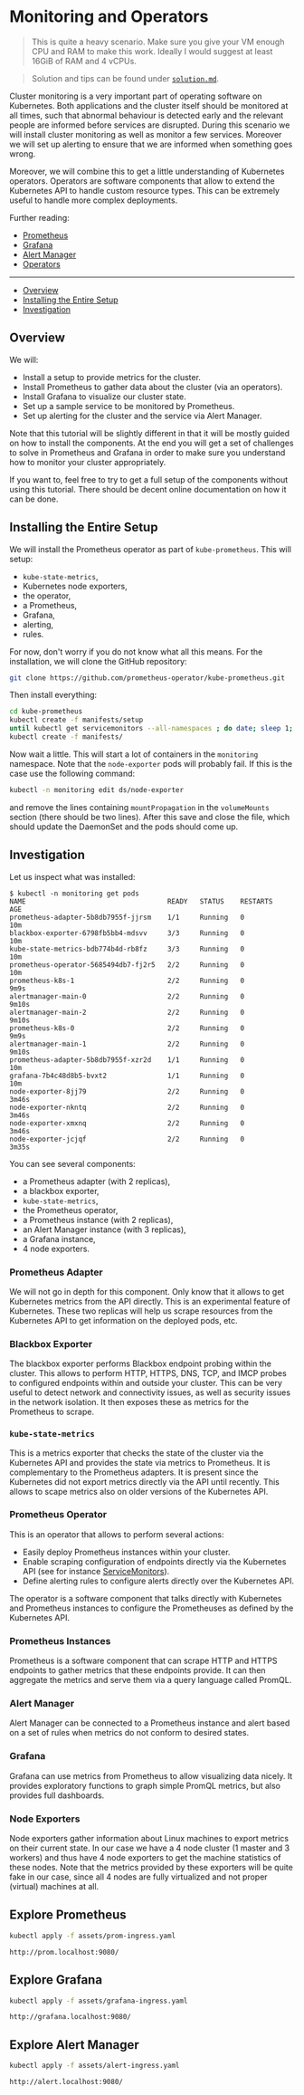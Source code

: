 # Monitoring and Operators

> This is quite a heavy scenario. Make sure you give your VM enough CPU and RAM to make this work.
> Ideally I would suggest at least 16GiB of RAM and 4 vCPUs.

> Solution and tips can be found under [`solution.md`][solution].

[solution]: ./solution.md

Cluster monitoring is a very important part of operating software on Kubernetes. Both applications
and the cluster itself should be monitored at all times, such that abnormal behaviour is detected
early and the relevant people are informed before services are disrupted. During this scenario we
will install cluster monitoring as well as monitor a few services. Moreover we will set up alerting
to ensure that we are informed when something goes wrong.

Moreover, we will combine this to get a little understanding of Kubernetes operators. Operators are
software components that allow to extend the Kubernetes API to handle custom resource types. This
can be extremely useful to handle more complex deployments.

Further reading:

- [Prometheus][prometheus]
- [Grafana][grafana]
- [Alert Manager][alert-manager]
- [Operators][operators]

[prometheus]: https://prometheus.io/docs/introduction/overview/
[grafana]: https://grafana.com/
[alert-manager]: https://www.prometheus.io/docs/alerting/latest/alertmanager/
[operators]: https://kubernetes.io/docs/concepts/extend-kubernetes/operator/

---

* [Overview](#overview)
* [Installing the Entire Setup](#installing-the-entire-setup)
* [Investigation](#investigation)

## Overview

We will:

- Install a setup to provide metrics for the cluster.
- Install Prometheus to gather data about the cluster (via an operators).
- Install Grafana to visualize our cluster state.
- Set up a sample service to be monitored by Prometheus.
- Set up alerting for the cluster and the service via Alert Manager.

Note that this tutorial will be slightly different in that it will be mostly guided on how to
install the components. At the end you will get a set of challenges to solve in Prometheus and
Grafana in order to make sure you understand how to monitor your cluster appropriately.

If you want to, feel free to try to get a full setup of the components without using this tutorial.
There should be decent online documentation on how it can be done.

## Installing the Entire Setup

We will install the Prometheus operator as part of `kube-prometheus`. This will setup:

- `kube-state-metrics`,
- Kubernetes node exporters,
- the operator,
- a Prometheus,
- Grafana,
- alerting,
- rules.

For now, don't worry if you do not know what all this means. For the installation, we will clone the
GitHub repository:

```bash
git clone https://github.com/prometheus-operator/kube-prometheus.git
```

Then install everything:

```bash
cd kube-prometheus
kubectl create -f manifests/setup
until kubectl get servicemonitors --all-namespaces ; do date; sleep 1; echo ""; done
kubectl create -f manifests/
```

Now wait a little. This will start a lot of containers in the `monitoring` namespace. Note that the
`node-exporter` pods will probably fail. If this is the case use the following command:

```bash
kubectl -n monitoring edit ds/node-exporter
```

and remove the lines containing `mountPropagation` in the `volumeMounts` section (there should be
two lines). After this save and close the file, which should update the DaemonSet and the pods
should come up.

## Investigation

Let us inspect what was installed:

```
$ kubectl -n monitoring get pods
NAME                                   READY   STATUS    RESTARTS   AGE
prometheus-adapter-5b8db7955f-jjrsm    1/1     Running   0          10m
blackbox-exporter-6798fb5bb4-mdsvv     3/3     Running   0          10m
kube-state-metrics-bdb774b4d-rb8fz     3/3     Running   0          10m
prometheus-operator-5685494db7-fj2r5   2/2     Running   0          10m
prometheus-k8s-1                       2/2     Running   0          9m9s
alertmanager-main-0                    2/2     Running   0          9m10s
alertmanager-main-2                    2/2     Running   0          9m10s
prometheus-k8s-0                       2/2     Running   0          9m9s
alertmanager-main-1                    2/2     Running   0          9m10s
prometheus-adapter-5b8db7955f-xzr2d    1/1     Running   0          10m
grafana-7b4c48d8b5-bvxt2               1/1     Running   0          10m
node-exporter-8jj79                    2/2     Running   0          3m46s
node-exporter-nkntq                    2/2     Running   0          3m46s
node-exporter-xmxnq                    2/2     Running   0          3m46s
node-exporter-jcjqf                    2/2     Running   0          3m35s
```

You can see several components:

- a Prometheus adapter (with 2 replicas),
- a blackbox exporter,
- `kube-state-metrics`,
- the Prometheus operator,
- a Prometheus instance (with 2 replicas),
- an Alert Manager instance (with 3 replicas),
- a Grafana instance,
- 4 node exporters.

### Prometheus Adapter

We will not go in depth for this component. Only know that it allows to get Kubernetes metrics
from the API directly. This is an experimental feature of Kubernetes. These two replicas will help
us scrape resources from the Kubernetes API to get information on the deployed pods, etc.

### Blackbox Exporter

The blackbox exporter performs Blackbox endpoint probing within the cluster. This allows to perform
HTTP, HTTPS, DNS, TCP, and IMCP probes to configured endpoints within and outside your cluster. This
can be very useful to detect network and connectivity issues, as well as security issues in the
network isolation. It then exposes these as metrics for the Prometheus to scrape.

### `kube-state-metrics`

This is a metrics exporter that checks the state of the cluster via the Kubernetes API and provides
the state via metrics to Prometheus. It is complementary to the Prometheus adapters. It is
present since the Kubernetes did not export metrics directly via the API until recently. This allows
to scape metrics also on older versions of the Kubernetes API.

### Prometheus Operator

This is an operator that allows to perform several actions:

- Easily deploy Prometheus instances within your cluster.
- Enable scraping configuration of endpoints directly via the Kubernetes API (see for instance
  [ServiceMonitors][service-monitors]).
- Define alerting rules to configure alerts directly over the Kubernetes API.

[service-monitors]: https://www.infracloud.io/blogs/monitoring-kubernetes-prometheus/

The operator is a software component that talks directly with Kubernetes and Prometheus instances to
configure the Prometheuses as defined by the Kubernetes API.

### Prometheus Instances

Prometheus is a software component that can scrape HTTP and HTTPS endpoints to gather metrics that
these endpoints provide. It can then aggregate the metrics and serve them via a query language
called PromQL.

### Alert Manager

Alert Manager can be connected to a Prometheus instance and alert based on a set of rules when
metrics do not conform to desired states.

### Grafana

Grafana can use metrics from Prometheus to allow visualizing data nicely. It provides exploratory
functions to graph simple PromQL metrics, but also provides full dashboards.

### Node Exporters

Node exporters gather information about Linux machines to export metrics on their current state. In
our case we have a 4 node cluster (1 master and 3 workers) and thus have 4 node exporters to get the
machine statistics of these nodes. Note that the metrics provided by these exporters will be quite
fake in our case, since all 4 nodes are fully virtualized and not proper (virtual) machines at all.

## Explore Prometheus

```bash
kubectl apply -f assets/prom-ingress.yaml
```

```
http://prom.localhost:9080/
```

## Explore Grafana

```bash
kubectl apply -f assets/grafana-ingress.yaml
```

```
http://grafana.localhost:9080/
```

## Explore Alert Manager

```bash
kubectl apply -f assets/alert-ingress.yaml
```

```
http://alert.localhost:9080/
```
